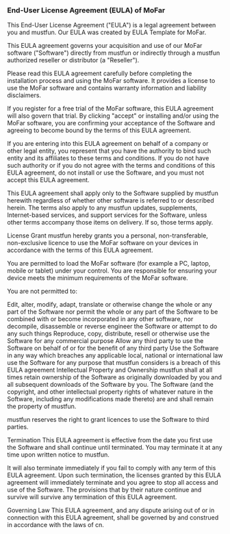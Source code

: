 ### End-User License Agreement (EULA) of MoFar

This End-User License Agreement ("EULA") is a legal agreement between you and mustfun. Our EULA was created by EULA Template for MoFar.

This EULA agreement governs your acquisition and use of our MoFar software ("Software") directly from mustfun or indirectly through a mustfun authorized reseller or distributor (a "Reseller").

Please read this EULA agreement carefully before completing the installation process and using the MoFar software. It provides a license to use the MoFar software and contains warranty information and liability disclaimers.

If you register for a free trial of the MoFar software, this EULA agreement will also govern that trial. By clicking "accept" or installing and/or using the MoFar software, you are confirming your acceptance of the Software and agreeing to become bound by the terms of this EULA agreement.

If you are entering into this EULA agreement on behalf of a company or other legal entity, you represent that you have the authority to bind such entity and its affiliates to these terms and conditions. If you do not have such authority or if you do not agree with the terms and conditions of this EULA agreement, do not install or use the Software, and you must not accept this EULA agreement.

This EULA agreement shall apply only to the Software supplied by mustfun herewith regardless of whether other software is referred to or described herein. The terms also apply to any mustfun updates, supplements, Internet-based services, and support services for the Software, unless other terms accompany those items on delivery. If so, those terms apply.

License Grant
mustfun hereby grants you a personal, non-transferable, non-exclusive licence to use the MoFar software on your devices in accordance with the terms of this EULA agreement.

You are permitted to load the MoFar software (for example a PC, laptop, mobile or tablet) under your control. You are responsible for ensuring your device meets the minimum requirements of the MoFar software.

You are not permitted to:

Edit, alter, modify, adapt, translate or otherwise change the whole or any part of the Software nor permit the whole or any part of the Software to be combined with or become incorporated in any other software, nor decompile, disassemble or reverse engineer the Software or attempt to do any such things
Reproduce, copy, distribute, resell or otherwise use the Software for any commercial purpose
Allow any third party to use the Software on behalf of or for the benefit of any third party
Use the Software in any way which breaches any applicable local, national or international law
use the Software for any purpose that mustfun considers is a breach of this EULA agreement
Intellectual Property and Ownership
mustfun shall at all times retain ownership of the Software as originally downloaded by you and all subsequent downloads of the Software by you. The Software (and the copyright, and other intellectual property rights of whatever nature in the Software, including any modifications made thereto) are and shall remain the property of mustfun.

mustfun reserves the right to grant licences to use the Software to third parties.

Termination
This EULA agreement is effective from the date you first use the Software and shall continue until terminated. You may terminate it at any time upon written notice to mustfun.

It will also terminate immediately if you fail to comply with any term of this EULA agreement. Upon such termination, the licenses granted by this EULA agreement will immediately terminate and you agree to stop all access and use of the Software. The provisions that by their nature continue and survive will survive any termination of this EULA agreement.

Governing Law
This EULA agreement, and any dispute arising out of or in connection with this EULA agreement, shall be governed by and construed in accordance with the laws of cn.
